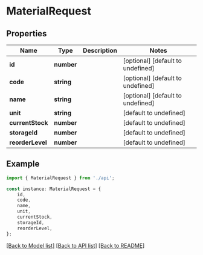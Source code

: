 # MaterialRequest


## Properties

Name | Type | Description | Notes
------------ | ------------- | ------------- | -------------
**id** | **number** |  | [optional] [default to undefined]
**code** | **string** |  | [optional] [default to undefined]
**name** | **string** |  | [optional] [default to undefined]
**unit** | **string** |  | [default to undefined]
**currentStock** | **number** |  | [default to undefined]
**storageId** | **number** |  | [default to undefined]
**reorderLevel** | **number** |  | [default to undefined]

## Example

```typescript
import { MaterialRequest } from './api';

const instance: MaterialRequest = {
    id,
    code,
    name,
    unit,
    currentStock,
    storageId,
    reorderLevel,
};
```

[[Back to Model list]](../README.md#documentation-for-models) [[Back to API list]](../README.md#documentation-for-api-endpoints) [[Back to README]](../README.md)
